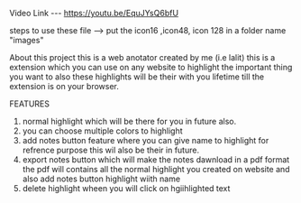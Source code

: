 Video Link ---  https://youtu.be/EquJYsQ6bfU

steps to use these file 
-->   put the icon16 ,icon48, icon 128 in a folder name "images"

About this project
this is a web anotator created by me (i.e lalit) this is a extension which you can use on any website to  highlight the important thing you want to also these highlights will be their with you lifetime till the extension is on your browser.

FEATURES
1. normal highlight which will be there for you in future also.
2. you can choose multiple colors to highlight
3. add notes button feature where you can give name to highlight for refrence purpose this wil also be their in future.
4. export notes button which will make the notes dawnload in a pdf format the pdf will contains all the normal highlight you created on website and also add notes button highlight wiith name
5. delete highlight wheen you will click on hgiihlighted text
